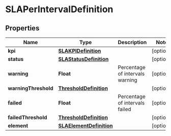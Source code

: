 # SLAPerIntervalDefinition

## Properties
Name | Type | Description | Notes
------------ | ------------- | ------------- | -------------
**kpi** | [**SLAKPIDefinition**](SLAKPIDefinition.md) |  |  [optional]
**status** | [**SLAStatusDefinition**](SLAStatusDefinition.md) |  |  [optional]
**warning** | **Float** | Percentage of intervals warning |  [optional]
**warningThreshold** | [**ThresholdDefinition**](ThresholdDefinition.md) |  |  [optional]
**failed** | **Float** | Percentage of intervals failed |  [optional]
**failedThreshold** | [**ThresholdDefinition**](ThresholdDefinition.md) |  |  [optional]
**element** | [**SLAElementDefinition**](SLAElementDefinition.md) |  |  [optional]
